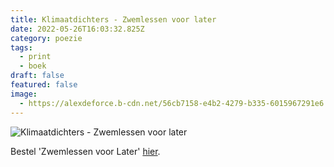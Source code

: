 ```yaml
---
title: Klimaatdichters - Zwemlessen voor later
date: 2022-05-26T16:03:32.825Z
category: poezie
tags:
  - print
  - boek
draft: false
featured: false
image:
  - https://alexdeforce.b-cdn.net/56cb7158-e4b2-4279-b335-6015967291e6.jpeg
---
```

![Klimaatdichters - Zwemlessen voor later](https://alexdeforce.b-cdn.net/8a6999b1-a0f3-45f5-98dc-4c0e70170da6.jpeg "Klimaatdichters - Zwemlessen voor later")

Bestel 'Zwemlessen voor Later' [hier](https://www.klimaatdichters.org/dichtbundel).